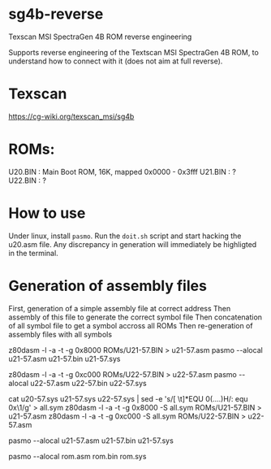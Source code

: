 # sg4b-reverse
Texscan MSI SpectraGen 4B ROM reverse engineering

Supports reverse engineering of the Textscan MSI SpectraGen 4B ROM, to understand how to connect with it (does not aim at full reverse).

# Texscan

https://cg-wiki.org/texscan_msi/sg4b

# ROMs:

U20.BIN : Main Boot ROM, 16K, mapped 0x0000 - 0x3fff
U21.BIN : ?
U22.BIN : ?

# How to use

Under linux, install ``pasmo``. Run the ``doit.sh`` script and start hacking the u20.asm file. Any discrepancy in generation will immediately be highligted in the terminal.



# Generation of assembly files

First, generation of a simple assembly file at correct address
Then assembly of this file to generate the correct symbol file
Then concatenation of all symbol file to get a symbol accross all ROMs
Then re-generation of assembly files with all symbols

z80dasm -l -a -t -g 0x8000 ROMs/U21-57.BIN > u21-57.asm
pasmo --alocal u21-57.asm u21-57.bin u21-57.sys

z80dasm -l -a -t -g 0xc000 ROMs/U22-57.BIN > u22-57.asm
pasmo --alocal u22-57.asm u22-57.bin u22-57.sys

cat u20-57.sys u21-57.sys u22-57.sys | sed -e 's/[ \t]*EQU 0\(....\)H/: equ 0x\1/g' > all.sym
z80dasm -l -a -t -g 0x8000 -S all.sym ROMs/U21-57.BIN > u21-57.asm
z80dasm -l -a -t -g 0xc000 -S all.sym ROMs/U22-57.BIN > u22-57.asm

pasmo --alocal u21-57.asm u21-57.bin u21-57.sys

pasmo --alocal rom.asm rom.bin rom.sys
